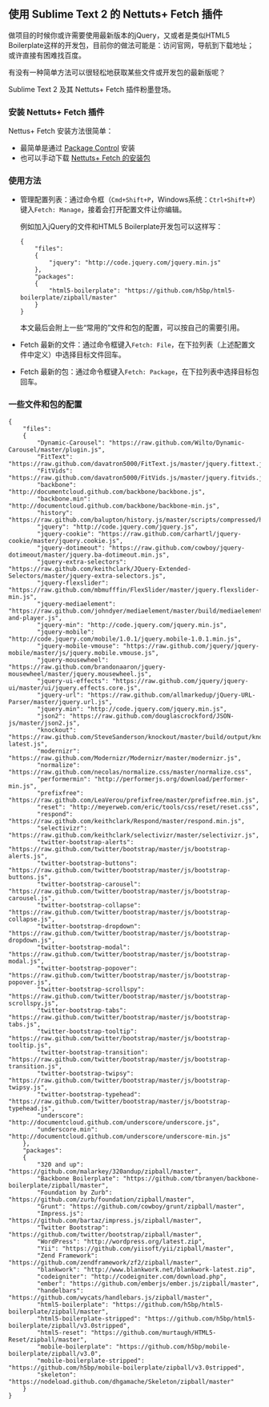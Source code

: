 ## 使用 Sublime Text 2 的 Nettuts+ Fetch 插件

做项目的时候你或许需要使用最新版本的jQuery，又或者是类似HTML5 Boilerplate这样的开发包，目前你的做法可能是：访问官网，导航到下载地址；或许直接有困难找百度。

有没有一种简单方法可以很轻松地获取某些文件或开发包的最新版呢？

Sublime Text 2 及其 Nettuts+ Fetch 插件粉墨登场。

### 安装 Nettuts+ Fetch 插件

Nettus+ Fetch 安装方法很简单：

* 最简单是通过 [Package Control][Package Control] 安装
* 也可以手动下载 [Nettuts+ Fetch 的安装包][Nettuts+ Fetch]

### 使用方法

*   管理配置列表：通过命令框（`Cmd+Shift+P`，Windows系统：`Ctrl+Shift+P`）键入`Fetch: Manage`，接着会打开配置文件让你编辑。

    例如加入jQuery的文件和HTML5 Boilerplate开发包可以这样写：

		{
			"files":
			{
				"jquery": "http://code.jquery.com/jquery.min.js"
			},
			"packages":
			{
				"html5-boilerplate": "https://github.com/h5bp/html5-boilerplate/zipball/master"
			}
		}

    本文最后会附上一些“常用的”文件和包的配置，可以按自己的需要引用。

*   Fetch 最新的文件：通过命令框键入`Fetch: File`，在下拉列表（上述配置文件中定义）中选择目标文件回车。

*   Fetch 最新的包：通过命令框键入`Fetch: Package`，在下拉列表中选择目标包回车。

### 一些文件和包的配置

	{
		"files":
		{
			"Dynamic-Carousel": "https://raw.github.com/Wilto/Dynamic-Carousel/master/plugin.js",
			"FitText": "https://raw.github.com/davatron5000/FitText.js/master/jquery.fittext.js",
			"FitVids": "https://raw.github.com/davatron5000/FitVids.js/master/jquery.fitvids.js",
			"backbone": "http://documentcloud.github.com/backbone/backbone.js",
			"backbone.min": "http://documentcloud.github.com/backbone/backbone-min.js",
			"history": "https://raw.github.com/balupton/history.js/master/scripts/compressed/history.js",
			"jquery": "http://code.jquery.com/jquery.js",
			"jquery-cookie": "https://raw.github.com/carhartl/jquery-cookie/master/jquery.cookie.js",
			"jquery-dotimeout": "https://raw.github.com/cowboy/jquery-dotimeout/master/jquery.ba-dotimeout.min.js",
			"jquery-extra-selectors": "https://raw.github.com/keithclark/JQuery-Extended-Selectors/master/jquery-extra-selectors.js",
			"jquery-flexslider": "https://raw.github.com/mbmufffin/FlexSlider/master/jquery.flexslider-min.js",
			"jquery-mediaelement": "https://raw.github.com/johndyer/mediaelement/master/build/mediaelement-and-player.js",
			"jquery-min": "http://code.jquery.com/jquery.min.js",
			"jquery-mobile": "http://code.jquery.com/mobile/1.0.1/jquery.mobile-1.0.1.min.js",
			"jquery-mobile-vmouse": "https://raw.github.com/jquery/jquery-mobile/master/js/jquery.mobile.vmouse.js",
			"jquery-mousewheel": "https://raw.github.com/brandonaaron/jquery-mousewheel/master/jquery.mousewheel.js",
			"jquery-ui-effects": "https://raw.github.com/jquery/jquery-ui/master/ui/jquery.effects.core.js",
			"jquery-url": "https://raw.github.com/allmarkedup/jQuery-URL-Parser/master/jquery.url.js",
			"jquery.min": "http://code.jquery.com/jquery.min.js",
			"json2": "https://raw.github.com/douglascrockford/JSON-js/master/json2.js",
			"knockout": "https://raw.github.com/SteveSanderson/knockout/master/build/output/knockout-latest.js",
			"modernizr": "https://raw.github.com/Modernizr/Modernizr/master/modernizr.js",
			"normalize": "https://raw.github.com/necolas/normalize.css/master/normalize.css",
			"performermin": "http://performerjs.org/download/performer-min.js",
			"prefixfree": "https://raw.github.com/LeaVerou/prefixfree/master/prefixfree.min.js",
			"reset": "http://meyerweb.com/eric/tools/css/reset/reset.css",
			"respond": "https://raw.github.com/keithclark/Respond/master/respond.min.js",
			"selectivizr": "https://raw.github.com/keithclark/selectivizr/master/selectivizr.js",
			"twitter-bootstrap-alerts": "https://raw.github.com/twitter/bootstrap/master/js/bootstrap-alerts.js",
			"twitter-bootstrap-buttons": "https://raw.github.com/twitter/bootstrap/master/js/bootstrap-buttons.js",
			"twitter-bootstrap-carousel": "https://raw.github.com/twitter/bootstrap/master/js/bootstrap-carousel.js",
			"twitter-bootstrap-collapse": "https://raw.github.com/twitter/bootstrap/master/js/bootstrap-collapse.js",
			"twitter-bootstrap-dropdown": "https://raw.github.com/twitter/bootstrap/master/js/bootstrap-dropdown.js",
			"twitter-bootstrap-modal": "https://raw.github.com/twitter/bootstrap/master/js/bootstrap-modal.js",
			"twitter-bootstrap-popover": "https://raw.github.com/twitter/bootstrap/master/js/bootstrap-popover.js",
			"twitter-bootstrap-scrollspy": "https://raw.github.com/twitter/bootstrap/master/js/bootstrap-scrollspy.js",
			"twitter-bootstrap-tabs": "https://raw.github.com/twitter/bootstrap/master/js/bootstrap-tabs.js",
			"twitter-bootstrap-tooltip": "https://raw.github.com/twitter/bootstrap/master/js/bootstrap-tooltip.js",
			"twitter-bootstrap-transition": "https://raw.github.com/twitter/bootstrap/master/js/bootstrap-transition.js",
			"twitter-bootstrap-twipsy": "https://raw.github.com/twitter/bootstrap/master/js/bootstrap-twipsy.js",
			"twitter-bootstrap-typehead": "https://raw.github.com/twitter/bootstrap/master/js/bootstrap-typehead.js",
			"underscore": "http://documentcloud.github.com/underscore/underscore.js",
			"underscore.min": "http://documentcloud.github.com/underscore/underscore-min.js"
		},
		"packages":
		{
			"320 and up": "https://github.com/malarkey/320andup/zipball/master",
			"Backbone Boilerplate": "https://github.com/tbranyen/backbone-boilerplate/zipball/master",
			"Foundation by Zurb": "https://github.com/zurb/foundation/zipball/master",
			"Grunt": "https://github.com/cowboy/grunt/zipball/master",
			"Impress.js": "https://github.com/bartaz/impress.js/zipball/master",
			"Twitter Bootstrap": "https://github.com/twitter/bootstrap/zipball/master",
			"WordPress": "http://wordpress.org/latest.zip",
			"Yii": "https://github.com/yiisoft/yii/zipball/master",
			"Zend Framework": "https://github.com/zendframework/zf2/zipball/master",
			"blankwork": "http://www.blankwork.net/blankwork-latest.zip",
			"codeigniter": "http://codeigniter.com/download.php",
			"ember": "https://github.com/emberjs/ember.js/zipball/master",
			"handelbars": "https://github.com/wycats/handlebars.js/zipball/master",
			"html5-boilerplate": "https://github.com/h5bp/html5-boilerplate/zipball/master",
			"html5-boilerplate-stripped": "https://github.com/h5bp/html5-boilerplate/zipball/v3.0stripped",
			"html5-reset": "https://github.com/murtaugh/HTML5-Reset/zipball/master",
			"mobile-boilerplate": "https://github.com/h5bp/mobile-boilerplate/zipball/v3.0",
			"mobile-boilerplate-stripped": "https://github.com/h5bp/mobile-boilerplate/zipball/v3.0stripped",
			"skeleton": "https://nodeload.github.com/dhgamache/Skeleton/zipball/master"
		}
	}

[Package Control]: http://wbond.net/sublime_packages/package_control 
[Nettuts+ Fetch]: https://github.com/weslly/Nettuts-Fetch

